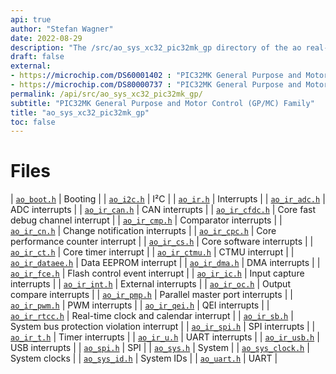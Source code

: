 ```yaml
---
api: true
author: "Stefan Wagner"
date: 2022-08-29
description: "The /src/ao_sys_xc32_pic32mk_gp directory of the ao real-time operating system."
draft: false
external:
- https://microchip.com/DS60001402 : "PIC32MK General Purpose and Motor Control (GP/MC) Family Data sheet"
- https://microchip.com/DS80000737 : "PIC32MK General Purpose and Motor Control (GP/MC) Family Errata"
permalink: /api/src/ao_sys_xc32_pic32mk_gp/ 
subtitle: "PIC32MK General Purpose and Motor Control (GP/MC) Family"
title: "ao_sys_xc32_pic32mk_gp"
toc: false
---
```


# Files

| [`ao_boot.h`](ao_boot.h.md) | Booting |
| [`ao_i2c.h`](ao_i2c.h.md) | I²C |
| [`ao_ir.h`](ao_ir.h.md) | Interrupts |
| [`ao_ir_adc.h`](ao_ir_adc.h.md) | ADC interrupts |
| [`ao_ir_can.h`](ao_ir_can.h.md) | CAN interrupts |
| [`ao_ir_cfdc.h`](ao_ir_cfdc.h.md) | Core fast debug channel interrupt |
| [`ao_ir_cmp.h`](ao_ir_cmp.h.md) | Comparator interrupts |
| [`ao_ir_cn.h`](ao_ir_cn.h.md) | Change notification interrupts |
| [`ao_ir_cpc.h`](ao_ir_cpc.h.md) | Core performance counter interrupt |
| [`ao_ir_cs.h`](ao_ir_cs.h.md) | Core software interrupts |
| [`ao_ir_ct.h`](ao_ir_ct.h.md) |  Core timer interrupt |
| [`ao_ir_ctmu.h`](ao_ir_ctmu.h.md) | CTMU interrupt |
| [`ao_ir_dataee.h`](ao_ir_dataee.h.md) | Data EEPROM interrupt |
| [`ao_ir_dma.h`](ao_ir_dma.h.md) | DMA interrupts |
| [`ao_ir_fce.h`](ao_ir_fce.h.md) | Flash control event interrupt |
| [`ao_ir_ic.h`](ao_ir_ic.h.md) |  Input capture interrupts |
| [`ao_ir_int.h`](ao_ir_int.h.md) |  External interrupts |
| [`ao_ir_oc.h`](ao_ir_oc.h.md) | Output compare interrupts |
| [`ao_ir_pmp.h`](ao_ir_pmp.h.md) | Parallel master port interrupts |
| [`ao_ir_pwm.h`](ao_ir_pwm.h.md) | PWM interrupts |
| [`ao_ir_qei.h`](ao_ir_qei.h.md) | QEI interrupts |
| [`ao_ir_rtcc.h`](ao_ir_rtcc.h.md) | Real-time clock and calendar interrupt |
| [`ao_ir_sb.h`](ao_ir_sb.h.md) | System bus protection violation interrupt |
| [`ao_ir_spi.h`](ao_ir_spi.h.md) | SPI interrupts |
| [`ao_ir_t.h`](ao_ir_t.h.md) | Timer interrupts |
| [`ao_ir_u.h`](ao_ir_u.h.md) | UART interrupts |
| [`ao_ir_usb.h`](ao_ir_usb.h.md) | USB interrupts |
| [`ao_spi.h`](ao_spi.h.md) | SPI |
| [`ao_sys.h`](ao_sys.h.md) | System |
| [`ao_sys_clock.h`](ao_sys_clock.h.md) | System clocks |
| [`ao_sys_id.h`](ao_sys_id.h.md) | System IDs |
| [`ao_uart.h`](ao_uart.h.md) | UART |
